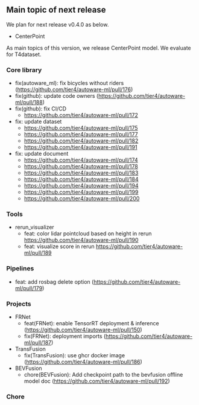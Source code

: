 ## Main topic of next release

We plan for next release v0.4.0 as below.

- CenterPoint

As main topics of this version, we release CenterPoint model.
We evaluate for T4dataset.

### Core library

- fix(autoware_ml): fix bicycles without riders (https://github.com/tier4/autoware-ml/pull/176)
- fix(github): update code owners (https://github.com/tier4/autoware-ml/pull/188)
- fix(github): fix CI/CD
  - https://github.com/tier4/autoware-ml/pull/172
- fix: update dataset
  - https://github.com/tier4/autoware-ml/pull/175
  - https://github.com/tier4/autoware-ml/pull/177
  - https://github.com/tier4/autoware-ml/pull/182
  - https://github.com/tier4/autoware-ml/pull/191
- fix: update document
  - https://github.com/tier4/autoware-ml/pull/174
  - https://github.com/tier4/autoware-ml/pull/178
  - https://github.com/tier4/autoware-ml/pull/183
  - https://github.com/tier4/autoware-ml/pull/184
  - https://github.com/tier4/autoware-ml/pull/194
  - https://github.com/tier4/autoware-ml/pull/199
  - https://github.com/tier4/autoware-ml/pull/200

### Tools

- rerun_visualizer
  - feat: color lidar pointcloud based on height in rerun https://github.com/tier4/autoware-ml/pull/190
  - feat: visualize score in rerun https://github.com/tier4/autoware-ml/pull/189

### Pipelines

- feat: add rosbag delete option (https://github.com/tier4/autoware-ml/pull/179)

### Projects

- FRNet
  - feat(FRNet): enable TensorRT deployment & inference (https://github.com/tier4/autoware-ml/pull/150)
  - fix(FRNet): deployment imports (https://github.com/tier4/autoware-ml/pull/187)
- TransFusion
  - fix(TransFusion): use ghcr docker image (https://github.com/tier4/autoware-ml/pull/186)
- BEVFusion
  - chore(BEVFusion): Add checkpoint path to the bevfusion offline model doc (https://github.com/tier4/autoware-ml/pull/192)

### Chore
